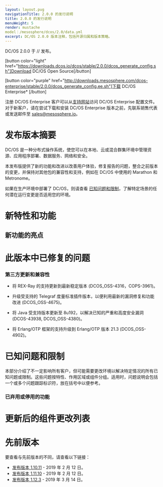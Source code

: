 ```yaml
---
layout: layout.pug
navigationTitle: 2.0.0 的发行说明
title: 2.0.0 的发行说明
menuWeight: 5
render: mustache
model：/mesosphere/dcos/2.0/data.yml
excerpt: DC/OS 2.0.0 版本注释，包括开源归属和版本策略。
---
```

DC/OS 2.0.0 于 // 发布。

[button color="light" href="https://downloads.dcos.io/dcos/stable/2.0.0/dcos_generate_config.sh"]Download DC/OS Open Source[/button]

[button color="purple" href="http://downloads.mesosphere.com/dcos-enterprise/stable/2.0.0/dcos_generate_config.ee.sh"]下载 DC/OS Enterprise* [/button]

注册 DC/OS Enterprise 客户可以从<a href="https://support.mesosphere.com/s/downloads">支持网站</a>访问 DC/OS Enterprise 配置文件。对于新客户，请在尝试下载和安装 DC/OS Enterprise 版本之前，先联系销售代表或发送邮件至 <a href="mailto:sales@mesosphere.io">sales@mesosphere.io</a>。

# 发布版本摘要
DC/OS 是一种分布式操作系统，使您可以在本地、云或混合群集环境中管理资源、应用程序部署、数据服务、网络和安全。

本发布版提供了新的功能和改进以改善用户体验，修复报告的问题，整合之前版本的变更，并保持对其他包的兼容性和支持，例如在 DC/OS 中使用的 Marathon 和 Metronome。

如果在生产环境中部署了 DC/OS，则请查看 [已知问题和限制](#known-issues)，了解特定场景的任何潜在运行变更是否适用您的环境。

# 新特性和功能

## 新功能的亮点

# 此版本中已修复的问题


### 第三方更新和兼容性
- 将 REX-Ray 的支持更新到最新稳定版本 (DCOS_OSS-4316，COPS-3961)。

- 升级受支持的 Telegraf 度量标准插件版本，以便利用最新的漏洞修复和功能改进 (DCOS_OSS-4675)。

- 将 Java 受支持版本更新至 8u192，以解决已知的严重和高度安全漏洞 (DCOS-43938, DCOS_OSS-4380)。

- 将 Erlang/OTP 框架的支持升级到 Erlang/OTP 版本 21.3 (DCOS_OSS-4902)。

# 已知问题和限制
本部分介绍了不一定影响所有客户，但可能需要更改环境以解决特定情况的所有已知问题或限制。这些问题按特性、作用区域或组件分组。适用时，问题说明会包括一个或多个问题跟踪标识符，放在括号中以便参考。

### 已弃用或停用的功能


# 更新后的组件更改列表


# 先前版本
要查看与先前版本的不同，请查看以下链接：
- [发布版本 1.10.11](/mesosphere/dcos/1.10/release-notes/1.10.11/) - 2019 年 2 月 12 日。
- [发布版本 1.11.10](/mesosphere/dcos/1.11/release-notes/1.11.10/) - 2019 年 2 月 12 日。
- [发布版本 1.12.3](/mesosphere/dcos/1.12/release-notes/1.12.3/) - 2019 年 3 月 14 日。
